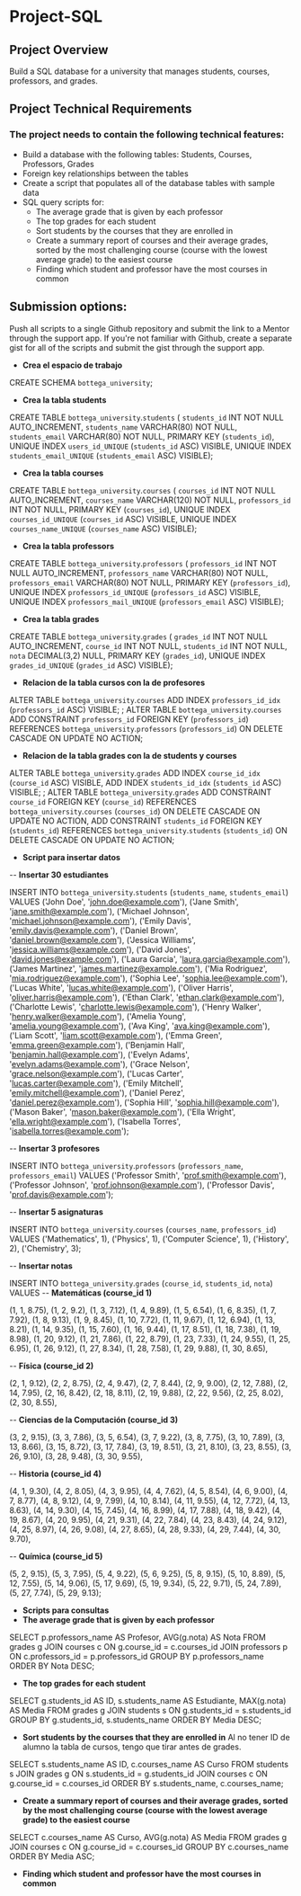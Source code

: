 ﻿# Project-SQL

## Project Overview
Build a SQL database for a university that manages students, courses, professors, and grades.

## Project Technical Requirements
### The project needs to contain the following technical features:
- Build a database with the following tables: Students, Courses, Professors, Grades
- Foreign key relationships between the tables
- Create a script that populates all of the database tables with sample data
- SQL query scripts for:
    - The average grade that is given by each professor
    - The top grades for each student
    - Sort students by the courses that they are enrolled in
    - Create a summary report of courses and their average grades, sorted by the most challenging course (course with the lowest average grade) to the easiest course
    - Finding which student and professor have the most courses in common


## Submission options: 
Push all scripts to a single Github repository and submit the link to a Mentor through the support app. If you're not familiar with Github, create a separate gist for all of the scripts and submit the gist through the support app.

- **Crea el espacio de trabajo**
  
CREATE SCHEMA `bottega_university`;

- **Crea la tabla students**
  
CREATE TABLE `bottega_university`.`students` (
  `students_id` INT NOT NULL AUTO_INCREMENT,
  `students_name` VARCHAR(80) NOT NULL,
  `students_email` VARCHAR(80) NOT NULL,
  PRIMARY KEY (`students_id`),
  UNIQUE INDEX `users_id_UNIQUE` (`students_id` ASC) VISIBLE,
  UNIQUE INDEX `students_email_UNIQUE` (`students_email` ASC) VISIBLE);

- **Crea la tabla courses**
  
CREATE TABLE `bottega_university`.`courses` (
  `courses_id` INT NOT NULL AUTO_INCREMENT,
  `courses_name` VARCHAR(120) NOT NULL,
  `professors_id` INT NOT NULL,
  PRIMARY KEY (`courses_id`),
  UNIQUE INDEX `courses_id_UNIQUE` (`courses_id` ASC) VISIBLE,
  UNIQUE INDEX `courses_name_UNIQUE` (`courses_name` ASC) VISIBLE);

- **Crea la tabla professors**
  
CREATE TABLE `bottega_university`.`professors` (
  `professors_id` INT NOT NULL AUTO_INCREMENT,
  `professors_name` VARCHAR(80) NOT NULL,
  `professors_email` VARCHAR(80) NOT NULL,
  PRIMARY KEY (`professors_id`),
  UNIQUE INDEX `professors_id_UNIQUE` (`professors_id` ASC) VISIBLE,
  UNIQUE INDEX `professors_mail_UNIQUE` (`professors_email` ASC) VISIBLE);

- **Crea la tabla grades**
  
CREATE TABLE `bottega_university`.`grades` (
  `grades_id` INT NOT NULL AUTO_INCREMENT,
  `course_id` INT NOT NULL,
  `students_id` INT NOT NULL,
  `nota` DECIMAL(3,2) NULL,
  PRIMARY KEY (`grades_id`),
  UNIQUE INDEX `grades_id_UNIQUE` (`grades_id` ASC) VISIBLE);

  

- **Relacion de la tabla cursos con la de profesores**

ALTER TABLE `bottega_university`.`courses` 
ADD INDEX `professors_id_idx` (`professors_id` ASC) VISIBLE;
;
ALTER TABLE `bottega_university`.`courses` 
ADD CONSTRAINT `professors_id`
  FOREIGN KEY (`professors_id`)
  REFERENCES `bottega_university`.`professors` (`professors_id`)
  ON DELETE CASCADE
  ON UPDATE NO ACTION;

- **Relacion de la tabla grades con la de students y courses**

ALTER TABLE `bottega_university`.`grades` 
ADD INDEX `course_id_idx` (`course_id` ASC) VISIBLE,
ADD INDEX `students_id_idx` (`students_id` ASC) VISIBLE;
;
ALTER TABLE `bottega_university`.`grades` 
ADD CONSTRAINT `course_id`
  FOREIGN KEY (`course_id`)
  REFERENCES `bottega_university`.`courses` (`courses_id`)
  ON DELETE CASCADE
  ON UPDATE NO ACTION,
ADD CONSTRAINT `students_id`
  FOREIGN KEY (`students_id`)
  REFERENCES `bottega_university`.`students` (`students_id`)
  ON DELETE CASCADE
  ON UPDATE NO ACTION;

  

- **Script para insertar datos**
  
-- **Insertar 30 estudiantes**

INSERT INTO `bottega_university`.`students` (`students_name`, `students_email`)
VALUES
('John Doe', 'john.doe@example.com'),
('Jane Smith', 'jane.smith@example.com'),
('Michael Johnson', 'michael.johnson@example.com'),
('Emily Davis', 'emily.davis@example.com'),
('Daniel Brown', 'daniel.brown@example.com'),
('Jessica Williams', 'jessica.williams@example.com'),
('David Jones', 'david.jones@example.com'),
('Laura Garcia', 'laura.garcia@example.com'),
('James Martinez', 'james.martinez@example.com'),
('Mia Rodriguez', 'mia.rodriguez@example.com'),
('Sophia Lee', 'sophia.lee@example.com'),
('Lucas White', 'lucas.white@example.com'),
('Oliver Harris', 'oliver.harris@example.com'),
('Ethan Clark', 'ethan.clark@example.com'),
('Charlotte Lewis', 'charlotte.lewis@example.com'),
('Henry Walker', 'henry.walker@example.com'),
('Amelia Young', 'amelia.young@example.com'),
('Ava King', 'ava.king@example.com'),
('Liam Scott', 'liam.scott@example.com'),
('Emma Green', 'emma.green@example.com'),
('Benjamin Hall', 'benjamin.hall@example.com'),
('Evelyn Adams', 'evelyn.adams@example.com'),
('Grace Nelson', 'grace.nelson@example.com'),
('Lucas Carter', 'lucas.carter@example.com'),
('Emily Mitchell', 'emily.mitchell@example.com'),
('Daniel Perez', 'daniel.perez@example.com'),
('Sophia Hill', 'sophia.hill@example.com'),
('Mason Baker', 'mason.baker@example.com'),
('Ella Wright', 'ella.wright@example.com'),
('Isabella Torres', 'isabella.torres@example.com');

-- **Insertar 3 profesores**

INSERT INTO `bottega_university`.`professors` (`professors_name`, `professors_email`)
VALUES
('Professor Smith', 'prof.smith@example.com'),
('Professor Johnson', 'prof.johnson@example.com'),
('Professor Davis', 'prof.davis@example.com');

-- **Insertar 5 asignaturas**

INSERT INTO `bottega_university`.`courses` (`courses_name`, `professors_id`)
VALUES
('Mathematics', 1),
('Physics', 1),
('Computer Science', 1),
('History', 2),
('Chemistry', 3);

-- **Insertar notas**

INSERT INTO `bottega_university`.`grades` (`course_id`, `students_id`, `nota`)
VALUES
-- **Matemáticas (course_id 1)**

(1, 1, 8.75), (1, 2, 9.2), (1, 3, 7.12), (1, 4, 9.89), (1, 5, 6.54),
(1, 6, 8.35), (1, 7, 7.92), (1, 8, 9.13), (1, 9, 8.45), (1, 10, 7.72),
(1, 11, 9.67), (1, 12, 6.94), (1, 13, 8.21), (1, 14, 9.35), (1, 15, 7.60),
(1, 16, 9.44), (1, 17, 8.51), (1, 18, 7.38), (1, 19, 8.98), (1, 20, 9.12),
(1, 21, 7.86), (1, 22, 8.79), (1, 23, 7.33), (1, 24, 9.55), (1, 25, 6.95),
(1, 26, 9.12), (1, 27, 8.34), (1, 28, 7.58), (1, 29, 9.88), (1, 30, 8.65),

-- **Física (course_id 2)**

(2, 1, 9.12), (2, 2, 8.75), (2, 4, 9.47),
(2, 7, 8.44), (2, 9, 9.00), (2, 12, 7.88),
(2, 14, 7.95), (2, 16, 8.42), (2, 18, 8.11),
(2, 19, 9.88), (2, 22, 9.56), (2, 25, 8.02),
(2, 30, 8.55),

-- **Ciencias de la Computación (course_id 3)**

(3, 2, 9.15), (3, 3, 7.86), (3, 5, 6.54),
(3, 7, 9.22), (3, 8, 7.75), (3, 10, 7.89),
(3, 13, 8.66), (3, 15, 8.72), (3, 17, 7.84),
(3, 19, 8.51), (3, 21, 8.10), (3, 23, 8.55), 
(3, 26, 9.10), (3, 28, 9.48), (3, 30, 9.55),

-- **Historia (course_id 4)**

(4, 1, 9.30), (4, 2, 8.05), (4, 3, 9.95), (4, 4, 7.62), (4, 5, 8.54),
(4, 6, 9.00), (4, 7, 8.77), (4, 8, 9.12), (4, 9, 7.99), (4, 10, 8.14),
(4, 11, 9.55), (4, 12, 7.72), (4, 13, 8.63), (4, 14, 9.30), (4, 15, 7.45),
(4, 16, 8.99), (4, 17, 7.88), (4, 18, 9.42), (4, 19, 8.67), (4, 20, 9.95),
(4, 21, 9.31), (4, 22, 7.84), (4, 23, 8.43), (4, 24, 9.12), (4, 25, 8.97),
(4, 26, 9.08), (4, 27, 8.65), (4, 28, 9.33), (4, 29, 7.44), (4, 30, 9.70),

-- **Química (course_id 5)**

(5, 2, 9.15), (5, 3, 7.95), (5, 4, 9.22),
(5, 6, 9.25), (5, 8, 9.15), (5, 10, 8.89),
(5, 12, 7.55), (5, 14, 9.06), (5, 17, 9.69),
(5, 19, 9.34), (5, 22, 9.71), (5, 24, 7.89), 
(5, 27, 7.74), (5, 29, 9.13);


- **Scripts para consultas**
- **The average grade that is given by each professor**

SELECT 
    p.professors_name AS Profesor,
    AVG(g.nota) AS Nota
FROM 
    grades g
JOIN 
    courses c
    ON g.course_id = c.courses_id
JOIN 
    professors p
    ON c.professors_id = p.professors_id
GROUP BY 
    p.professors_name
ORDER BY 
  Nota DESC;

  
- **The top grades for each student**
  
SELECT 
  g.students_id AS ID, 
  s.students_name AS Estudiante,
  MAX(g.nota) AS Media
FROM 
  grades g
JOIN 
  students s
ON 
  g.students_id = s.students_id
GROUP BY 
  g.students_id, s.students_name
ORDER BY 
  Media DESC;
  
  
- **Sort students by the courses that they are enrolled in**
Al no tener ID de alumno la tabla de cursos, tengo que tirar antes de grades.

SELECT 
  s.students_name AS ID, 
  c.courses_name AS Curso
FROM 
  students s
JOIN 
  grades g
ON 
  s.students_id = g.students_id
JOIN 
  courses c
ON 
  g.course_id = c.courses_id
ORDER BY 
  s.students_name, c.courses_name;

  
- **Create a summary report of courses and their average grades, sorted by the most challenging course (course with the lowest average grade) to the easiest course**

SELECT
    c.courses_name AS Curso,
    AVG(g.nota) AS Media
FROM
    grades g
JOIN
    courses c
    ON g.course_id = c.courses_id
GROUP BY
    c.courses_name
ORDER BY
    Media ASC;


- **Finding which student and professor have the most courses in common**

  
  

